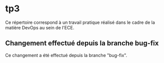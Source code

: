 # tp3
Ce répertoire correspond à un travail pratique réalisé dans le cadre de la matière DevOps au sein de l'ECE.

## Changement effectué depuis la branche bug-fix

Ce changement a été effectué depuis la branche "bug-fix".
